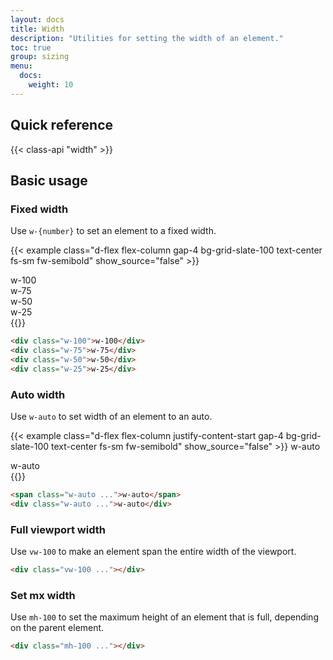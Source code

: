 ```yaml
---
layout: docs
title: Width
description: "Utilities for setting the width of an element."
toc: true
group: sizing
menu:
  docs:    
    weight: 10
---
```


## Quick reference 

{{< class-api "width" >}}

## Basic usage

### Fixed width

Use `w-{number}` to set an element to a fixed width.

{{< example class="d-flex flex-column gap-4 bg-grid-slate-100 text-center fs-sm fw-semibold" show_source="false" >}}
<div class="w-100 px-4 py-2 lh-sm rounded text-bg-secondary ">w-100</div>
<div class="w-75 px-4 py-2 lh-sm rounded text-bg-secondary ">w-75</div>
<div class="w-50 px-4 py-2 lh-sm rounded text-bg-secondary ">w-50</div>
<div class="w-25 px-4 py-2 lh-sm rounded text-bg-secondary ">w-25</div>
{{</ example >}}

```html
<div class="w-100">w-100</div>
<div class="w-75">w-75</div>
<div class="w-50">w-50</div>
<div class="w-25">w-25</div>
```

### Auto width

Use `w-auto` to set width of an element to an auto.

{{< example class="d-flex flex-column justify-content-start gap-4 bg-grid-slate-100 text-center fs-sm fw-semibold" show_source="false" >}}
<span class="w-auto align-self-start text-bg-secondary px-4 py-2 lh-sm  rounded">w-auto</span>
<div class="w-auto text-bg-secondary px-4 py-2 lh-sm rounded">w-auto</div>
{{</ example >}}

```html
<span class="w-auto ...">w-auto</span>
<div class="w-auto ...">w-auto</div>
```
### Full viewport width

Use `vw-100` to make an element span the entire width of the viewport.

```html
<div class="vw-100 ..."></div>
```

### Set mx width

Use `mh-100` to set the maximum height of an element that is full, depending on the parent element.

```html
<div class="mh-100 ..."></div>
```
